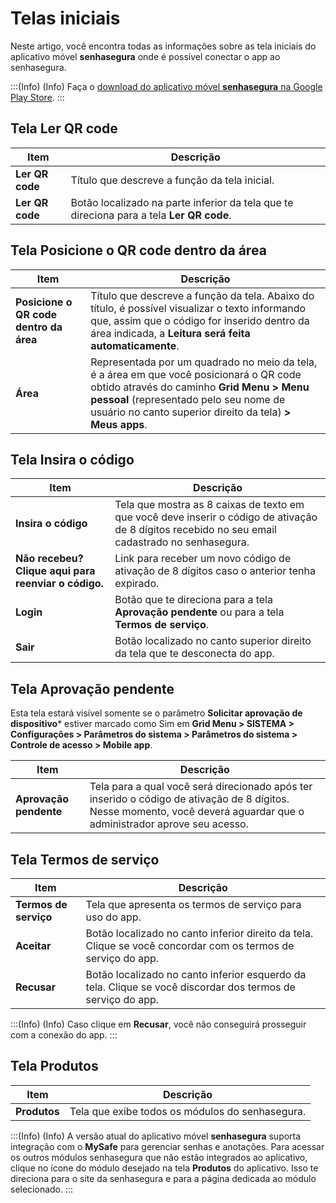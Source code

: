 # Telas iniciais

Neste artigo, você encontra todas as informações sobre as tela iniciais do aplicativo móvel **senhasegura** onde é possível conectar o app ao senhasegura.

:::(Info) (Info)
Faça o [download do aplicativo móvel **senhasegura** na Google Play Store](https://play.google.com/store/apps/details?id=com.senhasegura&pli=1).
:::

## Tela Ler QR code


| Item | Descrição |
| --- | --- |
| **Ler QR code** | Título que descreve a função da tela inicial. |
| **Ler QR code** | Botão localizado na parte inferior da tela que te direciona para a tela **Ler QR code**. |


## Tela Posicione o QR code dentro da área

| Item | Descrição |
| --- | --- |
| **Posicione o QR code dentro da área** | Título que descreve a função da tela. Abaixo do título, é possível visualizar o texto informando que, assim que o código for inserido dentro da área indicada, a **Leitura será feita automaticamente**. |
| **Área** | Representada por um quadrado no meio da tela, é a área em que você posicionará o QR code obtido através do caminho **Grid Menu > Menu pessoal** (representado pelo seu nome de usuário no canto superior direito da tela)  **> Meus apps**. |

## Tela Insira o código


| Item | Descrição |
| --- | --- |
| **Insira o código** | Tela que mostra as 8 caixas de texto em que você deve inserir o código de ativação de 8 dígitos recebido no seu email cadastrado no senhasegura. |
| **Não recebeu? Clique aqui para reenviar o código.** | Link para receber um novo código de ativação de 8 dígitos caso o anterior tenha expirado.  |
| **Login** | Botão que te direciona para a tela **Aprovação pendente** ou para a tela **Termos de serviço**.  |
| **Sair** | Botão localizado no canto superior direito da tela que te desconecta do app. |

## Tela Aprovação pendente

Esta tela estará visível somente se o parâmetro **Solicitar aprovação de dispositivo*** estiver marcado como Sim em **Grid Menu > SISTEMA > Configurações > Parâmetros do sistema > Parâmetros do sistema > Controle de acesso > Mobile app**.


| Item | Descrição |
| --- | --- |
| **Aprovação pendente** | Tela para a qual você será direcionado após ter inserido o código de ativação de 8 dígitos. Nesse momento, você deverá aguardar que o administrador aprove seu acesso.  |


## Tela Termos de serviço


| Item | Descrição |
| --- | --- |
| **Termos de serviço** | Tela que apresenta os termos de serviço para uso do app. |
| **Aceitar** | Botão localizado no canto inferior direito da tela. Clique se você concordar com os termos de serviço do app. |
| **Recusar** | Botão localizado no canto inferior esquerdo da tela. Clique se você discordar dos termos de serviço do app. |

:::(Info) (Info)
Caso clique em **Recusar**, você não conseguirá prosseguir com a conexão do app. 
:::

## Tela Produtos
| Item | Descrição |
| --- | --- |
| **Produtos** | Tela que exibe todos os módulos do senhasegura. |

:::(Info) (Info)
A versão atual do aplicativo móvel **senhasegura** suporta integração com o **MySafe** para gerenciar senhas e anotações. Para acessar os outros módulos senhasegura que não estão integrados ao aplicativo, clique no ícone do módulo desejado na tela **Produtos** do aplicativo. Isso te direciona para o site da senhasegura e para a página dedicada ao módulo selecionado.
:::

